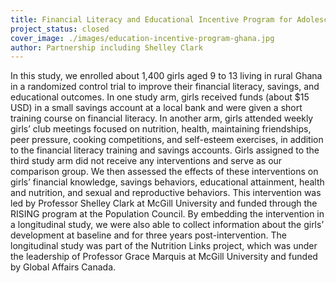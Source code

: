 ```yaml
---
title: Financial Literacy and Educational Incentive Program for Adolescent Girls in Ghana
project_status: closed
cover_image: ./images/education-incentive-program-ghana.jpg
author: Partnership including Shelley Clark
---
```


<p>In this study, we enrolled about 1,400 girls aged 9 to 13 living in rural Ghana in a randomized control trial to improve their financial literacy, savings, and educational outcomes. In one study arm, girls received funds (about $15 USD) in a small savings account at a local bank and were given a short training course on financial literacy. In another arm, girls attended weekly girls’ club meetings focused on nutrition, health, maintaining friendships, peer pressure, cooking competitions, and self-esteem exercises, in addition to the financial literacy training and savings accounts. Girls assigned to the third study arm did not receive any interventions and serve as our comparison group. We then assessed the effects of these interventions on girls’ financial knowledge, savings behaviors, educational attainment, health and nutrition, and sexual and reproductive behaviors. This intervention was led by Professor Shelley Clark at McGill University and funded through the RISING program at the Population Council. By embedding the intervention in a longitudinal study, we were also able to collect information about the girls’ development at baseline and for three years post-intervention. The longitudinal study was part of the Nutrition Links project, which was under the leadership of Professor Grace Marquis at McGill University and funded by Global Affairs Canada.</p>
